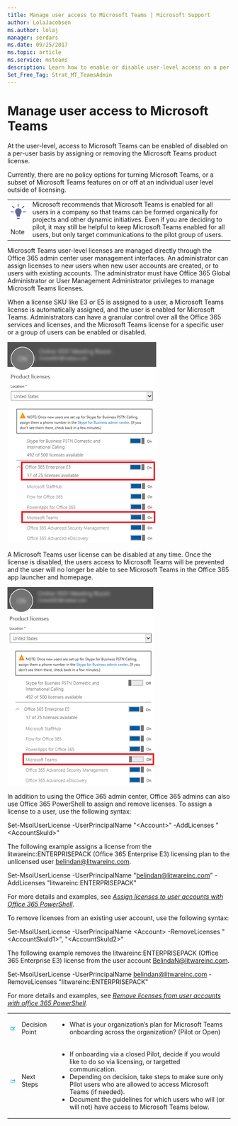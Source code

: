 ```yaml
---
title: Manage user access to Microsoft Teams | Microsoft Support
author: LolaJacobsen
ms.author: lolaj
manager: serdars
ms.date: 09/25/2017
ms.topic: article
ms.service: msteams
description: Learn how to enable or disable user-level access on a per-user basis.
Set_Free_Tag: Strat_MT_TeamsAdmin
---
```


Manage user access to Microsoft Teams
=====================================

At the user-level, access to Microsoft Teams can be enabled of disabled on a per-user basis by assigning or removing the Microsoft Teams product license.

Currently, there are no policy options for turning Microsoft Teams, or a subset of Microsoft Teams features on or off at an individual user level outside of licensing.

| | |
|---------|---------|
|![Note icon.](media/Manage_user_access_to_Microsoft_Teams_image1.png)<br></br>Note |Microsoft recommends that Microsoft Teams is enabled for all users in a company so that teams can be formed organically for projects and other dynamic initiatives. Even if you are deciding to pilot, it may still be helpful to keep Microsoft Teams enabled for all users, but only target communications to the pilot group of users. |

Microsoft Teams user-level licenses are managed directly through the Office 365 admin center user management interfaces. An administrator can assign licenses to new users when new user accounts are created, or to users with existing accounts. The administrator must have Office 365 Global Administrator or User Management Administrator privileges to manage Microsoft Teams licenses.

When a license SKU like E3 or E5 is assigned to a user, a Microsoft Teams license is automatically assigned, and the user is enabled for Microsoft Teams. Administrators can have a granular control over all the Office 365 services and licenses, and the Microsoft Teams license for a specific user or a group of users can be enabled or disabled.

![Screenshot of Product licenses section in Office 365 admin center.](media/Manage_user_access_to_Microsoft_Teams_image2.png) 

A Microsoft Teams user license can be disabled at any time. Once the license is disabled, the users access to Microsoft Teams will be prevented and the user will no longer be able to see Microsoft Teams in the Office 365 app launcher and homepage.

![Screenshot of Product licenses section in Office 365 admin center, showing Microsoft Teams selected.](media/Manage_user_access_to_Microsoft_Teams_image4.png)

In addition to using the Office 365 admin center, Office 365 admins can also use Office 365 PowerShell to assign and remove licenses. To assign a license to a user, use the following syntax:

Set-MsolUserLicense -UserPrincipalName "\<Account\>" -AddLicenses "\<AccountSkuId\>"

The following example assigns a license from the litwareinc:ENTERPRISEPACK (Office 365 Enterprise E3) licensing plan to the unlicensed user belindan@litwareinc.com.

Set-MsolUserLicense -UserPrincipalName "belindan@litwareinc.com" -AddLicenses "litwareinc:ENTERPRISEPACK"

For more details and examples, see [*Assign licenses to user accounts with Office 365 PowerShell*](https://go.microsoft.com/fwlink/?linkid=855755).

To remove licenses from an existing user account, use the following syntax:

Set-MsolUserLicense -UserPrincipalName \<Account\> -RemoveLicenses "\<AccountSkuId1\>", "\<AccountSkuId2\>"

The following example removes the litwareinc:ENTERPRISEPACK (Office 365 Enterprise E3) license from the user account BelindaN@litwareinc.com.

Set-MsolUserLicense -UserPrincipalName belindan@litwareinc.com -RemoveLicenses "litwareinc:ENTERPRISEPACK"

For more details and examples, see [*Remove licenses from user accounts with office 365 PowerShell*](https://go.microsoft.com/fwlink/?linkid=855756).

| | | |
|---------|---------|---------|
|![Decision Point icon.](media/Manage_user_access_to_Microsoft_Teams_image5.png)     |Decision Point         |<ul><li>What is your organization’s plan for Microsoft Teams onboarding across the organization?  (Pilot or Open)</li></ul>         |
|![Next Steps icon.](media/Manage_user_access_to_Microsoft_Teams_image6.png)     |Next Steps         |<ul><li>If onboarding via a closed Pilot, decide if you would like to do so via licensing, or targetted communication.</li><li>Depending on decision, take steps to make sure only Pilot users who are allowed to access Microsoft Teams (if needed).</li><li>Document the guidelines for which users who will (or will not) have access to Microsoft Teams below.</li></ul>         |
